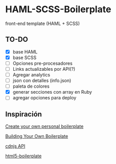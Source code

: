 # HAML-SCSS-Boilerplate
 front-end template (HAML + SCSS)


## TO-DO
- [x] base HAML
- [x] base SCSS
- [ ] Opciones pre-procesadores
- [ ] Links actualizables por API(?)
- [ ] Agregar analytics
- [ ] json con detalles (info.json)
- [ ] paleta de colores
- [x] generar secciones con array en Ruby
- [ ] agregar opciones para deploy

## Inspiración
[Create your own personal boilerplate](http://zerosixthree.se/create-your-own-personal-boilerplate/)

[Building Your Own Boilerplate](https://themeteorchef.com/blog/building-your-own-boilerplate)

[cdnjs API](https://cdnjs.com/api)

[html5-boilerplate](https://github.com/h5bp/html5-boilerplate/tree/master/src)

